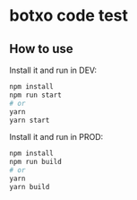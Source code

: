 # botxo code test

## How to use

Install it and run in DEV:

```bash
npm install
npm run start
# or
yarn
yarn start
```

Install it and run in PROD:

```bash
npm install
npm run build
# or
yarn
yarn build
```
